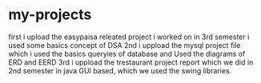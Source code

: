 # my-projects
first i upload the easypaisa releated project i worked on in 3rd semester i used some basics concept of DSA
2nd i uppload the mysql project file which i used the basics queryies of database and Used the diagrams of  ERD and EERD 
3rd i uppload the trestaurant project report which we did in 2nd semester in java  GUI based, which  we used the swing libraries.
